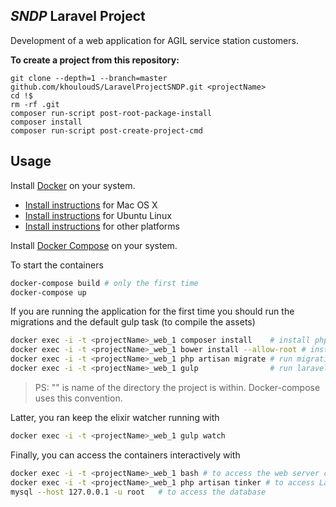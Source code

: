 ## _SNDP_ Laravel Project 

Development of a web application for AGIL service station customers.

**To create a project from this repository:**

```
git clone --depth=1 --branch=master github.com/khouloudS/LaravelProjectSNDP.git <projectName>
cd !$
rm -rf .git
composer run-script post-root-package-install
composer install
composer run-script post-create-project-cmd
```

## Usage

Install [Docker](https://www.docker.com/) on your system.

* [Install instructions](https://docs.docker.com/installation/mac/) for Mac OS X
* [Install instructions](https://docs.docker.com/installation/ubuntulinux/) for Ubuntu Linux
* [Install instructions](https://docs.docker.com/installation/) for other platforms

Install [Docker Compose](http://docs.docker.com/compose/) on your system.

To start the containers

```bash
docker-compose build # only the first time
docker-compose up
```

If you are running the application for the first time you should
run the migrations and the default gulp task (to compile the assets)

```bash
docker exec -i -t <projectName>_web_1 composer install    # install php dependencies
docker exec -i -t <projectName>_web_1 bower install --allow-root # install front-end dependencies
docker exec -i -t <projectName>_web_1 php artisan migrate # run migrations
docker exec -i -t <projectName>_web_1 gulp                # run laravel's elixir
```

> PS: "<projectName>" is name of the directory the project is within. Docker-compose uses this convention.

Latter, you ran keep the elixir watcher running with

```bash
docker exec -i -t <projectName>_web_1 gulp watch
```

Finally, you can access the containers interactively with

```bash
docker exec -i -t <projectName>_web_1 bash # to access the web server container
docker exec -i -t <projectName>_web_1 php artisan tinker # to access Laravel's REPL
mysql --host 127.0.0.1 -u root   # to access the database
```


